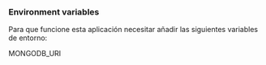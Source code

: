 


### Environment variables

Para que funcione esta aplicación necesitar añadir las siguientes variables de entorno:

MONGODB_URI